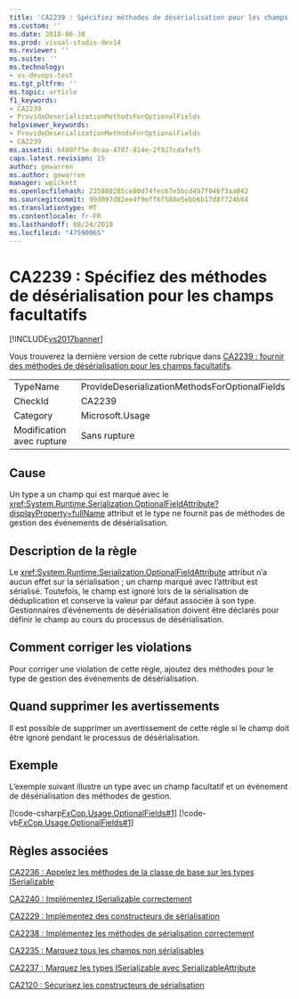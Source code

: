 ```yaml
---
title: 'CA2239 : Spécifiez méthodes de désérialisation pour les champs facultatifs | Microsoft Docs'
ms.custom: ''
ms.date: 2018-06-30
ms.prod: visual-studio-dev14
ms.reviewer: ''
ms.suite: ''
ms.technology:
- vs-devops-test
ms.tgt_pltfrm: ''
ms.topic: article
f1_keywords:
- CA2239
- ProvideDeserializationMethodsForOptionalFields
helpviewer_keywords:
- ProvideDeserializationMethodsForOptionalFields
- CA2239
ms.assetid: 6480ff5e-0caa-4707-814e-2f927cdafef5
caps.latest.revision: 15
author: gewarren
ms.author: gewarren
manager: wpickett
ms.openlocfilehash: 235880285ce80d74fec67e5bcd497f046f3aa842
ms.sourcegitcommit: 99d097d82ee4f9eff6f588e5ebb6b17d8f724b04
ms.translationtype: MT
ms.contentlocale: fr-FR
ms.lasthandoff: 08/24/2018
ms.locfileid: "47590065"
---
```

# <a name="ca2239-provide-deserialization-methods-for-optional-fields"></a>CA2239 : Spécifiez des méthodes de désérialisation pour les champs facultatifs
[!INCLUDE[vs2017banner](../includes/vs2017banner.md)]

Vous trouverez la dernière version de cette rubrique dans [CA2239 : fournir des méthodes de désérialisation pour les champs facultatifs](https://docs.microsoft.com/visualstudio/code-quality/ca2239-provide-deserialization-methods-for-optional-fields).

|||
|-|-|
|TypeName|ProvideDeserializationMethodsForOptionalFields|
|CheckId|CA2239|
|Category|Microsoft.Usage|
|Modification avec rupture|Sans rupture|

## <a name="cause"></a>Cause
 Un type a un champ qui est marqué avec le <xref:System.Runtime.Serialization.OptionalFieldAttribute?displayProperty=fullName> attribut et le type ne fournit pas de méthodes de gestion des événements de désérialisation.

## <a name="rule-description"></a>Description de la règle
 Le <xref:System.Runtime.Serialization.OptionalFieldAttribute> attribut n’a aucun effet sur la sérialisation ; un champ marqué avec l’attribut est sérialisé. Toutefois, le champ est ignoré lors de la sérialisation de déduplication et conserve la valeur par défaut associée à son type. Gestionnaires d’événements de désérialisation doivent être déclarés pour définir le champ au cours du processus de désérialisation.

## <a name="how-to-fix-violations"></a>Comment corriger les violations
 Pour corriger une violation de cette règle, ajoutez des méthodes pour le type de gestion des événements de désérialisation.

## <a name="when-to-suppress-warnings"></a>Quand supprimer les avertissements
 Il est possible de supprimer un avertissement de cette règle si le champ doit être ignoré pendant le processus de désérialisation.

## <a name="example"></a>Exemple
 L’exemple suivant illustre un type avec un champ facultatif et un événement de désérialisation des méthodes de gestion.

 [!code-csharp[FxCop.Usage.OptionalFields#1](../snippets/csharp/VS_Snippets_CodeAnalysis/FxCop.Usage.OptionalFields/cs/FxCop.Usage.OptionalFields.cs#1)]
 [!code-vb[FxCop.Usage.OptionalFields#1](../snippets/visualbasic/VS_Snippets_CodeAnalysis/FxCop.Usage.OptionalFields/vb/FxCop.Usage.OptionalFields.vb#1)]

## <a name="related-rules"></a>Règles associées
 [CA2236 : Appelez les méthodes de la classe de base sur les types ISerializable](../code-quality/ca2236-call-base-class-methods-on-iserializable-types.md)

 [CA2240 : Implémentez ISerializable correctement](../code-quality/ca2240-implement-iserializable-correctly.md)

 [CA2229 : Implémentez des constructeurs de sérialisation](../code-quality/ca2229-implement-serialization-constructors.md)

 [CA2238 : Implémentez les méthodes de sérialisation correctement](../code-quality/ca2238-implement-serialization-methods-correctly.md)

 [CA2235 : Marquez tous les champs non sérialisables](../code-quality/ca2235-mark-all-non-serializable-fields.md)

 [CA2237 : Marquez les types ISerializable avec SerializableAttribute](../code-quality/ca2237-mark-iserializable-types-with-serializableattribute.md)

 [CA2120 : Sécurisez les constructeurs de sérialisation](../code-quality/ca2120-secure-serialization-constructors.md)



